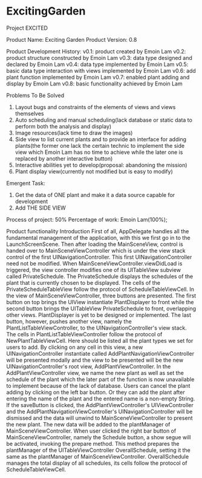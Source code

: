 # ExcitingGarden
Project EXCITED

Product Name: Exciting Garden
Product Version: 0.8

Product Development History:
v0.1: product created by Emoin Lam
v0.2: product structure constructed by Emoin Lam
v0.3: data type designed and declared by Emoin Lam
v0.4: data type implemented by Emoin Lam
v0.5: basic data type interaction with views implemented by Emoin Lam
v0.6: add plant function implemented by Emoin Lam
v0.7: enabled plant adding and display by Emoin Lam
v0.8: basic functionality achieved by Emoin Lam

Problems To Be Solved
1. Layout bugs and constraints of the elements of views and views themselves
2. Auto scheduling and manual scheduling(lack database or static data to perform both the analysis and display)
3. Image resources(lack time to draw the images)
4. Side view to list current plants and to provide an interface for adding plants(the former one lack the certain technic to implement the side view which Emoin Lam has no time to achieve while the later one is replaced by another interactive button)
5. Interactive abilities yet to develop(proposal: abandoning the mission)
6. Plant display view(currently not modified but is easy to modify)

Emergent Task:
1. Get the data of ONE plant and make it a data source capable for development
2. Add THE SIDE VIEW


Process of project: 50%
Percentage of work: Emoin Lam(100%);



Product functionality Introduction
    First of all, AppDelegate handles all the fundamental management of the application, with this we first go in to the LaunchScreenScene.
    Then after loading the MainSceneView, control is handed over to MainSceneViewController which is under the view stack control of the first UINavigationController. This first UINavigationController need not be modified.
    When MainSceneViewController.viewDidLoad is triggered, the view controller modifies one of its UITableView subview called PrivateSchedule. The PrivateSchedule displays the schedules of the plant that is currently chosen to be displayed. The cells of the PrivateScheduleTableView follow the protocol of ScheduleTableViewCell.
    In the view of MainSceneViewController, three buttons are presented. The first button on top brings the UIView instantiate PlantDisplayer to front while the second button brings the UITableView PrivateSchedule to front, overlapping other views. PlantDisplayer is yet to be designed or implemented. The last button, however, pushes another view, namely the PlantListTableViewController, to the UINavigationController's view stack. The cells in PlantListTableViewController follow the protocol of NewPlantTableViewCell. Here should be listed all the plant types we set for users to add. By clicking on any cell in this view, a new UINavigationController instantiate called AddPlantNavigationViewController will be presented modally and the view to be presented will be the new UINavigationController's root view, AddPlantViewController.
    In the AddPlantViewController view, we name the new plant as well as set the schedule of the plant which the later part of the function is now unavailable to implement because of the lack of database. Users can cancel the plant adding by clicking on the left bar button. Or they can add the plant after entering the name of the plant and the entered name is a non-empty String.
    If the saveButton is clicked, the AddPlantViewController's UIViewController and the AddPlantNavigationViewController's UINavigationController will be dismissed and the data will unwind to MainSceneViewController to present the new plant. The new data will be added to the plantManager of MainSceneViewController.
    When user clicked the right bar button of MainSceneViewController, namely the Schedule button, a show segue will be activated, invoking the prepare method. This method prepares the plantManager of the UITableViewController OverallSchedule, setting it the same as the plantManager of MainSceneViewController.
    OverallSchedule manages the total display of all schedules, its cells follow the protocol of ScheduleTableViewCell.

